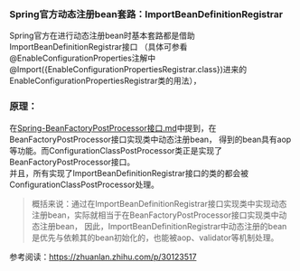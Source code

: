 ### Spring官方动态注册bean套路：ImportBeanDefinitionRegistrar
Spring官方在进行动态注册bean时基本套路都是借助ImportBeanDefinitionRegistrar接口
（具体可参看@EnableConfigurationProperties注解中@Import({EnableConfigurationPropertiesRegistrar.class})进来的EnableConfigurationPropertiesRegistrar类的用法），

### 原理：
在[Spring-BeanFactoryPostProcessor接口.md](./关键类or接口/Spring-BeanFactoryPostProcessor接口.md)中提到，在BeanFactoryPostProcessor接口实现类中动态注册bean，
得到的bean具有aop等功能。而ConfigurationClassPostProcessor类正是实现了BeanFactoryPostProcessor接口。  
并且，所有实现了ImportBeanDefinitionRegistrar接口的类的都会被ConfigurationClassPostProcessor处理。  
> 概括来说：通过在ImportBeanDefinitionRegistrar接口实现类中实现动态注册bean，实际就相当于在BeanFactoryPostProcessor接口实现类中动态注册bean，
> 因此，ImportBeanDefinitionRegistrar中动态注册的bean是优先与依赖其的bean初始化的，也能被aop、validator等机制处理。


参考阅读：https://zhuanlan.zhihu.com/p/30123517
